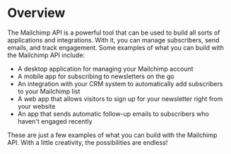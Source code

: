 # Overview
      
The Mailchimp API is a powerful tool that can be used to build all sorts of applications and integrations. With it, you can manage subscribers, send emails, and track engagement. Some examples of what you can build with the Mailchimp API include:

- A desktop application for managing your Mailchimp account
- A mobile app for subscribing to newsletters on the go
- An integration with your CRM system to automatically add subscribers to your Mailchimp list
- A web app that allows visitors to sign up for your newsletter right from your website
- An app that sends automatic follow-up emails to subscribers who haven't engaged recently

These are just a few examples of what you can build with the Mailchimp API. With a little creativity, the possibilities are endless!
